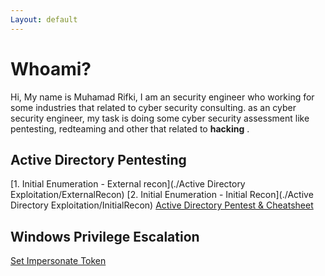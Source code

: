 ```yaml
---
Layout: default
---
```


# Whoami?

Hi, My name is Muhamad Rifki, I am an security engineer who working for some industries that related to cyber security consulting. as an cyber security engineer, my task is doing some cyber security assessment like pentesting, redteaming and other that related to __hacking__ . 


## Active Directory Pentesting
[1. Initial Enumeration - External recon](./Active Directory Exploitation/ExternalRecon)
[2. Initial Enumeration - Initial Recon](./Active Directory Exploitation/InitialRecon)
[Active Directory Pentest & Cheatsheet](./Cheatsheet.md)

## Windows Privilege Escalation
[Set Impersonate Token](./1.md)


